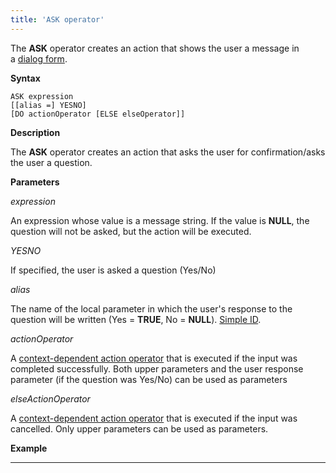 ```yaml
---
title: 'ASK operator'
---
```


The **ASK** operator creates an action that shows the user a message in a [dialog form](4915326.html#Showmessage(MESSAGE,ASK)-dialog).

**Syntax**

    ASK expression 
    [[alias =] YESNO]
    [DO actionOperator [ELSE elseOperator]]

**Description**

The **ASK** operator creates an action that asks the user for confirmation/asks the user a question.

**Parameters**

*expression*

An expression whose value is a message string. If the value is **NULL**, the question will not be asked, but the action will be executed.

*YESNO*

If specified, the user is asked a question (Yes/No)

*alias*

The name of the local parameter in which the user's response to the question will be written (Yes = **TRUE**, No = **NULL**). [Simple ID](IDs_1573053.html#IDs-id).

*actionOperator*

A [context-dependent action operator](Action-operator_36307157.html#Actionoperator-contextdependent) that is executed if the input was completed successfully. Both upper parameters and the user response parameter (if the question was Yes/No) can be used as parameters

*elseActionOperator*

A [context-dependent action operator](Action-operator_36307157.html#Actionoperator-contextdependent) that is executed if the input was cancelled. Only upper parameters can be used as parameters.

**Example**

************


  
